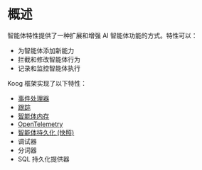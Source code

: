 # 概述

智能体特性提供了一种扩展和增强 AI 智能体功能的方式。特性可以：

- 为智能体添加新能力
- 拦截和修改智能体行为
- 记录和监控智能体执行

Koog 框架实现了以下特性：

- [事件处理器](agent-event-handlers.md)
- [跟踪](tracing.md)
- [智能体内存](agent-memory.md)
- [OpenTelemetry](opentelemetry-support.md)
- [智能体持久化 (快照)](agent-persistence.md)
- 调试器
- 分词器
- SQL 持久化提供器